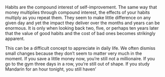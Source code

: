 Habits are the compound interest of self-improvement. The same
way that money multiplies through compound interest, the effects of
your habits multiply as you repeat them. They seem to make little
difference on any given day and yet the impact they deliver over the
months and years can be enormous. It is only when looking back two,
five, or perhaps ten years later that the value of good habits and the
cost of bad ones becomes strikingly apparent.

This can be a difficult concept to appreciate in daily life. We often
dismiss small changes because they don’t seem to matter very much in
the moment. If you save a little money now, you’re still not a
millionaire. If you go to the gym three days in a row, you’re still out of
shape. If you study Mandarin for an hour tonight, you still haven’